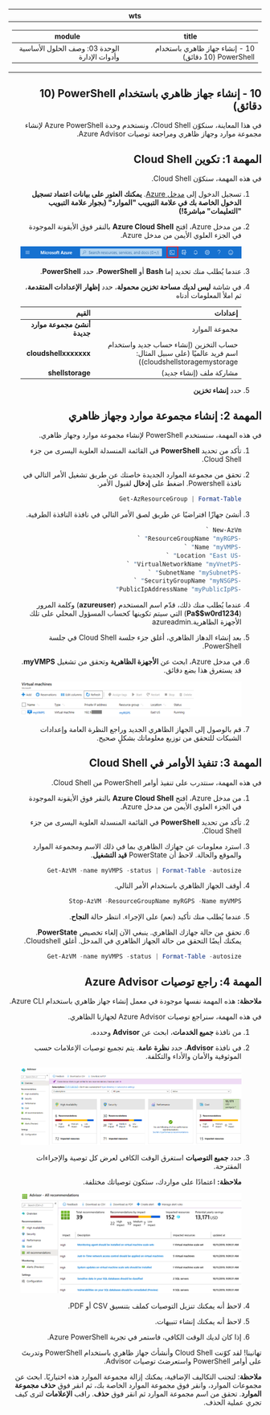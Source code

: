 ﻿<div id="readme" class="Box-body readme blob js-code-block-container p-5 p-xl-6 gist-border-0" dir="rtl">
    <article class="markdown-body entry-content container-lg" itemprop="text"><table>
  <thead>
  <tr>
  <th>wts</th>
  </tr>
  </thead>
  <tbody>
  <tr>
  <td><div><table>
  <thead>
  <tr>
  <th>title</th>
  <th>module</th>
  </tr>
  </thead>
  <tbody>
  <tr>
  <td><div>10 - إنشاء جهاز ظاهري باستخدام PowerShell (10 دقائق)</div></td>
  <td><div>الوحدة 03: وصف الحلول الأساسية وأدوات الإدارة</div></td>
  </tr>
  </tbody>
</table>
</div></td>
  </tr>
  </tbody>
</table>
       
# 10 - إنشاء جهاز ظاهري باستخدام PowerShell (10 دقائق)

في هذا المعاينة، سنكوّن Cloud Shell، ونستخدم وحدة Azure PowerShell لإنشاء مجموعة موارد وجهاز ظاهري ومراجعة توصيات Azure Advisor. 

# المهمة 1: تكوين Cloud Shell 

في هذه المهمة، سنكوّن Cloud Shell. 

1. تسجيل الدخول إلى [مدخل Azure](https://portal.azure.com). **يمكنك العثور على بيانات اعتماد تسجيل الدخول الخاصة بك في علامة التبويب "الموارد" (بجوار علامة التبويب "التعليمات" مباشرةً!)**
2. من مدخل Azure، افتح **Azure Cloud Shell** بالنقر فوق الأيقونة الموجودة في الجزء العلوي الأيمن من مدخل Azure.

    ![لقطة شاشة لأيقونة Azure Cloud Shell في مدخل Azure.](../images/1002.png)

3. عندما يُطلب منك تحديد إما **Bash** أو **PowerShell**، حدد **PowerShell**.

4. في شاشة **ليس لديك مساحة تخزين محمولة**، حدد **إظهار الإعدادات المتقدمة**، ثم املأ المعلومات أدناه

    | إعدادات | القيم |
    |  -- | -- |
    | مجموعة الموارد | **أنشئ مجموعة موارد جديدة** |
    | حساب التخزين (إنشاء حساب جديد واستخدام اسم فريد عالميًا (على سبيل المثال: cloudshellstoragemystorage)) | **cloudshellxxxxxxx** |
    | مشاركة ملف (إنشاء جديد) | **shellstorage** |

5. حدد **إنشاء تخزين**

# المهمة 2: إنشاء مجموعة موارد وجهاز ظاهري

في هذه المهمة، سنستخدم PowerShell لإنشاء مجموعة موارد وجهاز ظاهري.  

1. تأكد من تحديد **PowerShell** في القائمة المنسدلة العلوية اليسرى من جزء Cloud Shell.

2. تحقق من مجموعة الموارد الجديدة خاصتك عن طريق تشغيل الأمر التالي في نافذة Powershell. اضغط على **إدخال** لقبول الأمر.

    ```PowerShell
    Get-AzResourceGroup | Format-Table
    ```

3. أنشئ جهازًا افتراضيًا عن طريق لصق الأمر التالي في نافذة النافذة الطرفية. 

    ```PowerShell
    New-AzVm `
    -ResourceGroupName "myRGPS" `
    -Name "myVMPS" `
    -Location "East US" `
    -VirtualNetworkName "myVnetPS" `
    -SubnetName "mySubnetPS" `
    -SecurityGroupName "myNSGPS" `
    -PublicIpAddressName "myPublicIpPS"
    ```
    
4. عندما يُطلب منك ذلك، قدّم اسم المستخدم (**azureuser**) وكلمة المرور (**Pa$$w0rd1234**) التي سيتم تكوينها كحساب المسؤول المحلي على تلك الأجهزة الظاهرية.azureadmin

5. بعد إنشاء الدهاز الظاهري، أغلق جزء جلسة Cloud Shell في جلسة PowerShell.

6. في مدخل Azure، ابحث عن **الأجهزة الظاهرية** وتحقق من تشغيل **myVMPS**. قد يستغرق هذا بضع دقائق.

    ![لقطة شاشة لصفحة الأجهزة الظاهرية مع وجود myVMPS في حالة تشغيل.](../images/1001.png)

7. قم بالوصول إلى الجهاز الظاهري الجديد وراجع النظرة العامة وإعدادات الشبكات للتحقق من توزيع معلوماتك بشكلٍ صحيح. 

# المهمة 3: تنفيذ الأوامر في Cloud Shell

في هذه المهمة، سنتدرب على تنفيذ أوامر PowerShell من Cloud Shell. 

1. من مدخل Azure، افتح **Azure Cloud Shell** بالنقر فوق الأيقونة الموجودة في الجزء العلوي الأيمن من مدخل Azure.

2. تأكد من تحديد **PowerShell** في القائمة المنسدلة العلوية اليسرى من جزء Cloud Shell.

3. استرد معلومات عن جهازك الظاهري بما في ذلك الاسم ومجموعة الموارد والموقع والحالة. لاحظ أن PowerState **قيد التشغيل**.

    ```PowerShell
    Get-AzVM -name myVMPS -status | Format-Table -autosize
    ```

4. أوقف الجهاز الظاهري باستخدام الأمر التالي. 

    ```PowerShell
    Stop-AzVM -ResourceGroupName myRGPS -Name myVMPS
    ```
5. عندما يُطلب منك تأكيد (نعم) على الإجراء. انتظر حالة **النجاح**.

6. تحقق من حالة جهازك الظاهري. ينبغي الآن إلغاء تخصيص **PowerState**. يمكنك أيضًا التحقق من حالة الجهاز الظاهري في المدخل. أغلق Cloudshell.

    ```PowerShell
    Get-AzVM -name myVMPS -status | Format-Table -autosize
    ```

# المهمة 4: راجع توصيات Azure Advisor

**ملاحظة:** هذه المهمة نفسها موجودة في معمل إنشاء جهاز ظاهري باستخدام Azure CLI. 

في هذه المهمة، سنراجع توصيات Azure Advisor لجهازنا الظاهري. 

1. من نافذة **جميع الخدمات**، ابحث عن **Advisor** وحدده. 

2. في نافذة **Advisor**، حدد **نظرة عامة**. يتم تجميع توصيات الإعلامات حسب الموثوقية والأمان والأداء والتكلفة. 

    ![لقطة شاشة لصفحة نظرة عامة على Advisor. ](../images/1003.png)

3. حدد **جميع التوصيات** استغرق الوقت الكافي لعرض كل توصية والإجراءات المقترحة. 

    **ملاحظة:** اعتمادًا على مواردك، ستكون توصياتك مختلفة. 

    ![لقطة شاشة لصفحة جميع التوصيات في Advisor. ](../images/1004.png)

4. لاحظ أنه يمكنك تنزيل التوصيات كملف بتنسيق CSV أو PDF. 

5. لاحظ أنه يمكنك إنشاء تنبيهات. 

6. إذا كان لديك الوقت الكافي، فاستمر في تجربة Azure PowerShell. 

تهانينا! لقد كوّنت Cloud Shell وأنشأتَ جهاز ظاهري باستخدام PowerShell وتدربتَ على أوامر PowerShell واستعرضتَ توصيات Advisor.

**ملاحظة**: لتجنب التكاليف الإضافية، يمكنك إزالة مجموعة الموارد هذه اختياريًا. ابحث عن مجموعات الموارد، وانقر فوق مجموعة الموارد الخاصة بك، ثم انقر فوق **حذف مجموعة الموارد**. تحقق من اسم مجموعة الموارد ثم انقر فوق **حذف**. راقب **الإعلامات** لترى كيف تجري عملية الحذف.
